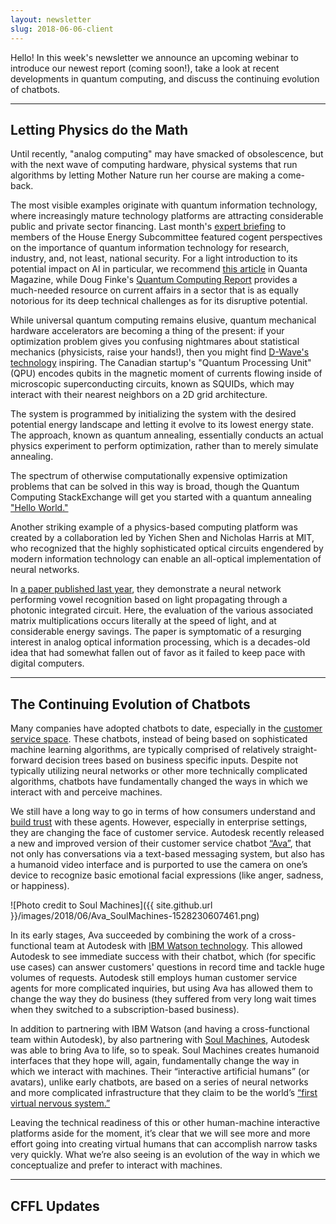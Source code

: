 ```yaml
---
layout: newsletter
slug: 2018-06-06-client
---
```


Hello!  In this week's newsletter we announce an upcoming webinar to introduce our newest report (coming soon!), take a look at recent developments in quantum computing, and discuss the continuing evolution of chatbots.

---

##  Letting Physics do the Math

Until recently, "analog computing" may have smacked of obsolescence, but with the next wave of computing hardware, physical systems that run algorithms by letting Mother Nature run her course are making a come-back. 

The most visible examples originate with quantum information technology, where increasingly mature technology platforms are attracting considerable public and private sector financing. Last month's [expert briefing](https://energycommerce.house.gov/hearings/disrupter-series-quantum-computing/) to members of the House Energy Subcommittee featured cogent perspectives on the importance of quantum information technology for research, industry, and, not least, national security. For a light introduction to its potential impact on AI in particular, we recommend [this article](https://www.quantamagazine.org/job-one-for-quantum-computers-boost-artificial-intelligence-20180129/) in Quanta Magazine, while Doug Finke's [Quantum Computing Report](https://quantumcomputingreport.com/) provides a much-needed resource on current affairs in a sector that is as equally notorious for its deep technical challenges as for its disruptive potential. 

While universal quantum computing remains elusive, quantum mechanical hardware accelerators are becoming a thing of the present: if your optimization problem gives you confusing nightmares about statistical mechanics (physicists, raise your hands!), then you might find [D-Wave's technology](https://www.dwavesys.com/home) inspiring. The Canadian startup's "Quantum Processing Unit" (QPU) encodes qubits in the magnetic moment of currents flowing inside of microscopic superconducting circuits, known as SQUIDs, which may interact with their nearest neighbors on a 2D grid architecture. 

The system is programmed by initializing the system with the desired potential energy landscape and letting it evolve to its lowest energy state. The approach, known as quantum annealing, essentially conducts an actual physics experiment to perform optimization, rather than to merely simulate annealing. 

The spectrum of otherwise computationally expensive optimization problems that can be solved in this way is broad, though the Quantum Computing StackExchange will get you started with a quantum annealing ["Hello World."](https://quantumcomputing.stackexchange.com/questions/1451/how-do-you-write-a-simple-program-for-a-d-wave-device) 

Another striking example of a physics-based computing platform was created by a collaboration led by Yichen Shen and Nicholas Harris at MIT, who recognized that the highly sophisticated optical circuits engendered by modern information technology can enable an all-optical implementation of neural networks. 

In [a paper published last year](https://www.nature.com/articles/nphoton.2017.93), they demonstrate a neural network performing vowel recognition based on light propagating through a photonic integrated circuit. Here, the evaluation of the various associated matrix multiplications occurs literally at the speed of light, and at considerable energy savings. The paper is symptomatic of a resurging interest in analog optical information processing, which is a decades-old idea that had somewhat fallen out of favor as it failed to keep pace with digital computers.

---

## The Continuing Evolution of Chatbots

Many companies have adopted chatbots to date, especially in the [customer service space](https://medium.com/the-mission/10-real-examples-how-brands-are-using-chatbot-for-customer-service-4fbb5e4617f3).  These chatbots, instead of being based on sophisticated machine learning algorithms, are typically comprised of relatively straight-forward decision trees based on business specific inputs.  Despite not typically utilizing neural networks or other more technically complicated algorithms, chatbots have fundamentally changed the ways in which we interact with and perceive machines.  

We still have a long way to go in terms of how consumers understand and [build trust](https://techcrunch.com/2018/05/24/family-claims-their-echo-sent-a-private-conversation-to-a-random-contact/) with these agents.  However, especially in enterprise settings, they are changing the face of customer service.  Autodesk recently released a new and improved version of their customer service chatbot [“Ava”](https://venturebeat.com/2018/05/18/how-autodesks-assistant-ava-attempts-to-avoid-uncanny-valley/), that not only has conversations via a text-based messaging system, but also has a humanoid video interface and is purported to use the camera on one’s device to recognize basic emotional facial expressions (like anger, sadness, or happiness).  

![Photo credit to Soul Machines]({{ site.github.url }}/images/2018/06/Ava_SoulMachines-1528230607461.png)

In its early stages, Ava succeeded by combining the work of a cross-functional team at Autodesk with [IBM Watson technology](https://www.ibm.com/watson/how-to-build-a-chatbot/).  This allowed Autodesk to see immediate success with their chatbot, which (for specific use cases) can answer customers' questions in record time and tackle huge volumes of requests.  Autodesk still employs human customer service agents for more complicated inquiries, but using Ava has allowed them to change the way they do business (they suffered from very long wait times when they switched to a subscription-based business).

In addition to partnering with IBM Watson (and having a cross-functional team within Autodesk), by also partnering with [Soul Machines](https://www.soulmachines.com/), Autodesk was able to bring Ava to life, so to speak.  Soul Machines creates humanoid interfaces that they hope will, again, fundamentally change the way in which we interact with machines.  Their “interactive artificial humans” (or avatars), unlike early chatbots, are based on a series of neural networks and more complicated infrastructure that they claim to be the world’s [“first virtual nervous system.”](https://www.soulmachines.com/news/2018/4/30/blog-were-humanizing-artificial-intelligence)  

Leaving the technical readiness of this or other human-machine interactive platforms aside for the moment, it’s clear that we will see more and more effort going into creating virtual humans that can accomplish narrow tasks very quickly.  What we’re also seeing is an evolution of the way in which we conceptualize and prefer to interact with machines.  

---

## CFFL Updates
